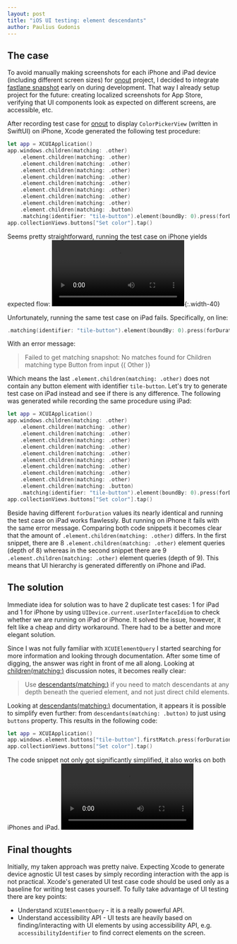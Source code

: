 ```yaml
---
layout: post
title: "iOS UI testing: element descendants"
author: Paulius Gudonis
---
```


## The case

To avoid manually making screenshots for each iPhone and iPad device (including different screen sizes) for [onout](https://onout.com) project, I decided to integrate [fastlane snapshot](https://docs.fastlane.tools/actions/snapshot/) early on during development. That way I already setup project for the future: creating localized screenshots for App Store, verifying that UI components look as expected on different screens, are accessible, etc.

After recording test case for [onout](https://onout.com) to display `ColorPickerView` (written in SwiftUI) on iPhone, Xcode generated the following test procedure:

```swift
let app = XCUIApplication()
app.windows.children(matching: .other)
    .element.children(matching: .other)
    .element.children(matching: .other)
    .element.children(matching: .other)
    .element.children(matching: .other)
    .element.children(matching: .other)
    .element.children(matching: .other)
    .element.children(matching: .other)	
    .element.children(matching: .other)
    .element.children(matching: .button)
    .matching(identifier: "tile-button").element(boundBy: 0).press(forDuration: 1.6)
app.collectionViews.buttons["Set color"].tap()
```

Seems pretty straightforward, running the test case on iPhone yields expected flow:
![iphone-12-onout-ui-test](/assets/post/iphone-12-onout-ui-test.mov){:.width-40}

Unfortunately, running the same test case on iPad fails. Specifically, on line:
```swift
.matching(identifier: "tile-button").element(boundBy: 0).press(forDuration: 1.6);
```

With an error message:
> Failed to get matching snapshot: No matches found for Children matching type Button from input {(
    Other
)}

Which means the last `.element.children(matching: .other)` does not contain any button element with identifier `tile-button`. Let's try to generate test case on iPad instead and see if there is any difference. The following was generated while recording the same procedure using iPad:

```swift
let app = XCUIApplication()
app.windows.children(matching: .other)
    .element.children(matching: .other)
    .element.children(matching: .other)
    .element.children(matching: .other)
    .element.children(matching: .other)
    .element.children(matching: .other)
    .element.children(matching: .other)
    .element.children(matching: .other)
    .element.children(matching: .other)
    .element.children(matching: .other)
    .element.children(matching: .button)
    .matching(identifier: "tile-button").element(boundBy: 0).press(forDuration: 2.2)
app.collectionViews.buttons["Set color"].tap()
```

Beside having different `forDuration` values its nearly identical and running the test case on iPad works flawlessly. But running on iPhone it fails with the same error message. Comparing both code snippets it becomes clear that the amount of `.element.children(matching: .other)` differs. In the first snippet, there are 8 `.element.children(matching: .other)` element queries (depth of 8) whereas in the second snippet there are 9 `.element.children(matching: .other)` element queries (depth of 9). This means that UI hierarchy is generated differently on iPhone and iPad.

## The solution

Immediate idea for solution was to have 2 duplicate test cases: 1 for iPad and 1 for iPhone by using `UIDevice.current.userInterfaceIdiom` to check whether we are running on iPad or iPhone. It solved the issue, however, it felt like a cheap and dirty workaround. There had to be a better and more elegant solution.

Since I was not fully familiar with `XCUIElementQuery` I started searching for more information and looking through documentation. After some time of digging, the answer was right in front of me all along. Looking at [children(matching:)](https://developer.apple.com/documentation/xctest/xcuielementquery/1501006-children) discussion notes, it becomes really clear:

> Use [descendants(matching:)](https://developer.apple.com/documentation/xctest/xcuielementquery/1500659-descendants) if you need to match descendants at any depth beneath the queried element, and not just direct child elements.

Looking at [descendants(matching:)](https://developer.apple.com/documentation/xctest/xcuielementquery/1500659-descendants) documentation, it appears it is possible to simplify even further: from `descendants(matching: .button)` to just using `buttons` property. This results in the following code:

```swift
let app = XCUIApplication()
app.windows.element.buttons["tile-button"].firstMatch.press(forDuration: 2.0)
app.collectionViews.buttons["Set color"].tap()
```

The code snippet not only got significantly simplified, it also works on both iPhones and iPad.
![ipad-onout-ui-test](/assets/post/ipad-onout-ui-test.mov)

## Final thoughts

Initially, my taken approach was pretty naive. Expecting Xcode to generate device agnostic UI test cases by simply recording interaction with the app is not practical. Xcode's generated UI test case code should be used only as a baseline for writing test cases yourself. To fully take advantage of UI testing there are key points:
- Understand `XCUIElementQuery` - it is a really powerful API.
- Understand accessibility API - UI tests are heavily based on finding/interacting with UI elements by using accessibility API, e.g. `accessibilityIdentifier` to find correct elements on the screen.
